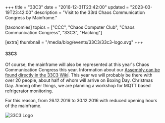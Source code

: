 +++
title = "33C3"
date = "2016-12-31T23:42:00"
updated = "2023-03-19T23:42:00"
description = "Visit to the 33rd Chaos Communication Congress by Mainframe."

[taxonomies]
topics = ["CCC", "Chaos Computer Club", "Chaos Communication Congress", "33C3", "Hacking"]

[extra]
thumbnail = "/media/blog/events/33C3/33c3-logo.svg"
+++

#### 33C3

Of course, the mainframe will also be represented at this year's Chaos Communication
Congress this year. Information about our [Assembly can be found directly in the 33C3 Wiki](https://events.ccc.de/congress/2016/wiki/Assembly:Mainframe).
This year we will probably be there with over 20 people, about half of whom will arrive on Boxing Day.
Christmas Day. Among other things, we are planning a workshop for MQTT
based refrigerator monitoring.

For this reason, from 26.12.2016 to 30.12.2016 with
reduced opening hours of the mainframe.

![33C3 Logo](/media/blog/events/33C3/33c3-logo.svg)

